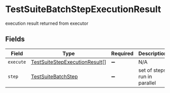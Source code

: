 # TestSuiteBatchStepExecutionResult

execution result returned from executor


## Fields

| Field                                                                                 | Type                                                                                  | Required                                                                              | Description                                                                           |
| ------------------------------------------------------------------------------------- | ------------------------------------------------------------------------------------- | ------------------------------------------------------------------------------------- | ------------------------------------------------------------------------------------- |
| `execute`                                                                             | [TestSuiteStepExecutionResult](../../models/shared/testsuitestepexecutionresult.md)[] | :heavy_minus_sign:                                                                    | N/A                                                                                   |
| `step`                                                                                | [TestSuiteBatchStep](../../models/shared/testsuitebatchstep.md)                       | :heavy_minus_sign:                                                                    | set of steps run in parallel                                                          |